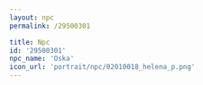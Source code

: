 ```yaml
---
layout: npc
permalink: /29500301

title: Npc
id: '29500301'
npc_name: 'Oska'
icon_url: 'portrait/npc/02010018_helena_p.png'
---
```

